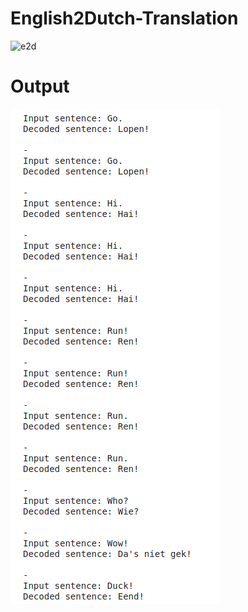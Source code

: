 # English2Dutch-Translation
![](https://www.codeproject.com/KB/Articles/5299747/image001.png "e2d")
# Output
![](Output.png "")
